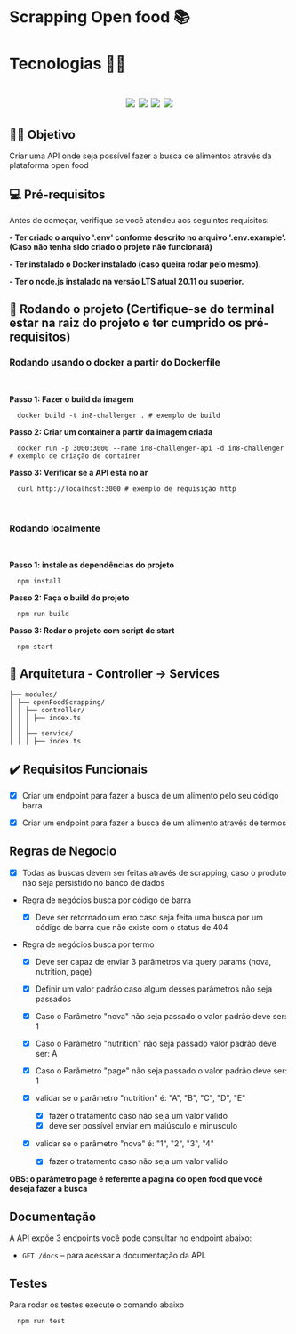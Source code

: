 # Scrapping Open food 📚

<h1>
  Tecnologias 👨‍💻
  </br>
  </br>
  <div align="center">
    <img src="https://img.shields.io/badge/typescript-%23007ACC.svg?style=for-the-badge&logo=typescript&logoColor=white" />
    <img src="https://img.shields.io/badge/express.js-%23404d59.svg?style=for-the-badge&logo=express&logoColor=%2361DAFB" />
    <img src="https://img.shields.io/badge/Puppeteer-40B5A4?style=for-the-badge&logo=Puppeteer&logoColor=white" />
    <img src="https://img.shields.io/badge/-Swagger-%23Clojure?style=for-the-badge&logo=swagger&logoColor=white" />
  </div>
</h1>

## 🖖🏼 Objetivo

Criar uma API onde seja possível fazer a busca de alimentos através da plataforma open food

## 💻 Pré-requisitos

Antes de começar, verifique se você atendeu aos seguintes requisitos:

**- Ter criado o arquivo '.env' conforme descrito no arquivo '.env.example'. (Caso não tenha sido criado o projeto não funcionará)**

**- Ter instalado o Docker instalado (caso queira rodar pelo mesmo).**

**- Ter o node.js instalado na versão LTS atual 20.11 ou superior.**

## 🚀 Rodando o projeto (Certifique-se do terminal estar na raiz do projeto e ter cumprido os pré-requisitos)

### Rodando usando o docker a partir do Dockerfile

</hr>
</br>

**Passo 1: Fazer o build da imagem**

```shell
  docker build -t in8-challenger . # exemplo de build
```

**Passo 2: Criar um container a partir da imagem criada**

```shell
  docker run -p 3000:3000 --name in8-challenger-api -d in8-challenger # exemplo de criação de container
```

**Passo 3: Verificar se a API está no ar**

```shell
  curl http://localhost:3000 # exemplo de requisição http
```

</br>

### Rodando localmente

</hr>
</br>

**Passo 1: instale as dependências do projeto**

```shell
  npm install
```

**Passo 2: Faça o build do projeto**

```shell
  npm run build
```

**Passo 3: Rodar o projeto com script de start**

```shell
  npm start
```

## 📂 Arquitetura - Controller -> Services

```
├── modules/
│ ├── openFoodScrapping/
│ │ ├── controller/
│ │ │ ├── index.ts
│ │ │
│ │ ├── service/
│ │ │ ├── index.ts

```

## ✔️ Requisitos Funcionais

- [x] Criar um endpoint para fazer a busca de um alimento pelo seu código barra

- [x] Criar um endpoint para fazer a busca de um alimento através de termos

## Regras de Negocio

- [x] Todas as buscas devem ser feitas através de scrapping, caso o produto não seja persistido no banco de dados

- Regra de negócios busca por código de barra

  - [x] Deve ser retornado um erro caso seja feita uma busca por um código de barra que não existe com o status de 404

- Regra de negócios busca por termo

  - [x] Deve ser capaz de enviar 3 parâmetros via query params (nova, nutrition, page)
  - [x] Definir um valor padrão caso algum desses parâmetros não seja passados
  - [x] Caso o Parâmetro "nova" não seja passado o valor padrão deve ser: 1
  - [x] Caso o Parâmetro "nutrition" não seja passado valor padrão deve ser: A
  - [x] Caso o Parâmetro "page" não seja passado o valor padrão deve ser: 1

  - [x] validar se o parâmetro "nutrition" é: "A", "B", "C", "D", "E"

    - [x] fazer o tratamento caso não seja um valor valido
    - [x] deve ser possível enviar em maiúsculo e minusculo

  - [x] validar se o parâmetro "nova" é: "1", "2", "3", "4"
    - [x] fazer o tratamento caso não seja um valor valido

<strong>OBS: o parâmetro page é referente a pagina do open food que você deseja fazer a busca</strong>

## Documentação

A API expõe 3 endpoints você pode consultar no endpoint abaixo:

- `GET /docs` – para acessar a documentação da API.

## Testes

Para rodar os testes execute o comando abaixo

```shell
  npm run test
```
